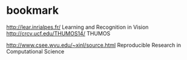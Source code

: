 bookmark
========

http://lear.inrialpes.fr/            Learning and Recognition in Vision
http://crcv.ucf.edu/THUMOS14/       THUMOS


http://www.csee.wvu.edu/~xinl/source.html                 Reproducible Research in Computational Science         
